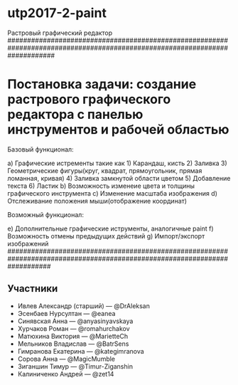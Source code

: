 # utp2017-2-paint
Растровый графический редактор
############################################################################################################################
# Постановка задачи: создание растрового графического редактора с панелью инструментов и рабочей областью


Базовый функционал:

a) Графические истременты такие как
	1) Карандаш, кисть
	2) Заливка
	3) Геометрические фигуры(круг, квадрат, прямоугольник, прямая ломанная, кривая)
	4) Заливка замкнутой области цветом
	5) Добавление текста
	6) Ластик
b) Возможность изменеие цвета и толщины графического инструмента
c) Изменение масштаба изображения
d) Отслеживание положения мыши(отображение координат)
 

Возможный функционал:

e) Дополнительные графические иструменты, аналогичные paint
f) Возможность отмены предыдущих действий
g) Импорт/экспорт изображений
###########################################################################################################################
## Участники
* Ивлев Александр (старший) — @DrAleksan
* Эсенбаев Нурсултан — @eanea
* Синявская Анна — @anyasinyavskaya
* Хурчаков Роман — @romahurchakov
* Матюхина Виктория — @MarietteCh
* Мельников Владислав — @BatrSens
* Гимранова Екатерина — @kategimranova
* Сорова Анна — @MagicMumble
* Зиганшин Тимур — @Timur-Ziganshin
* Калиниченко Андрей — @zet14
